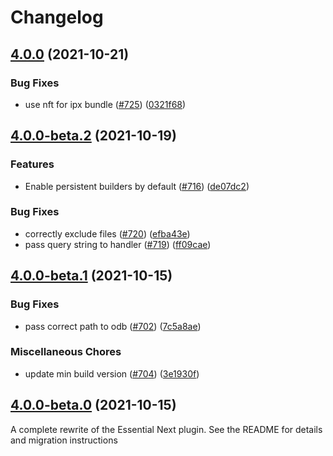 # Changelog

## [4.0.0](https://www.github.com/netlify/netlify-plugin-nextjs/compare/v4.0.0-beta.2...v4.0.0) (2021-10-21)


### Bug Fixes

* use nft for ipx bundle ([#725](https://www.github.com/netlify/netlify-plugin-nextjs/issues/725)) ([0321f68](https://www.github.com/netlify/netlify-plugin-nextjs/commit/0321f68c301cae351704d0180dc17201141ddc94))

## [4.0.0-beta.2](https://www.github.com/netlify/netlify-plugin-nextjs/compare/v4.0.0-beta.1...v4.0.0-beta.2) (2021-10-19)


### Features

* Enable persistent builders by default ([#716](https://www.github.com/netlify/netlify-plugin-nextjs/issues/716)) ([de07dc2](https://www.github.com/netlify/netlify-plugin-nextjs/commit/de07dc2e21c40feced296b4acb1bf2b03fe97485))


### Bug Fixes

* correctly exclude files ([#720](https://www.github.com/netlify/netlify-plugin-nextjs/issues/720)) ([efba43e](https://www.github.com/netlify/netlify-plugin-nextjs/commit/efba43ec687f01094eb31af0b2baab36bee59ffc))
* pass query string to handler ([#719](https://www.github.com/netlify/netlify-plugin-nextjs/issues/719)) ([ff09cae](https://www.github.com/netlify/netlify-plugin-nextjs/commit/ff09cae3940e6b3c16c0ce718664051f2c6d9537))

## [4.0.0-beta.1](https://www.github.com/netlify/netlify-plugin-nextjs/compare/v4.0.0-beta.0...v4.0.0-beta.1) (2021-10-15)


### Bug Fixes

* pass correct path to odb ([#702](https://www.github.com/netlify/netlify-plugin-nextjs/issues/702)) ([7c5a8ae](https://www.github.com/netlify/netlify-plugin-nextjs/commit/7c5a8ae9def9d23a6e9a05a8f52ef22181dd7572))


### Miscellaneous Chores

* update min build version ([#704](https://www.github.com/netlify/netlify-plugin-nextjs/issues/704)) ([3e1930f](https://www.github.com/netlify/netlify-plugin-nextjs/commit/3e1930f5ea62a7332bdace7e9a95b68dc32ab954))

## [4.0.0-beta.0](https://www.github.com/netlify/netlify-plugin-nextjs/compare/v3.9.1...v4.0.0-beta.0) (2021-10-15)


A complete rewrite of the Essential Next plugin. See the README for details and migration instructions
